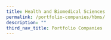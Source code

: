 ```yaml
---
title: Health and Biomedical Sciences
permalink: /portfolio-companies/hbms/
description: ""
third_nav_title: Portfolio Companies
---
```


<link rel="stylesheet" href="/sgds.css"/>
<div id="companies-result" style="display: flex; flex-wrap: wrap; padding: 10px">
</div>
<script src="/sectorFilter.js"></script>

